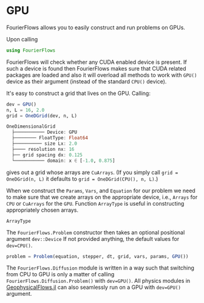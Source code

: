 # GPU

FourierFlows allows you to easily construct and run problems on GPUs.

Upon calling

```julia
using FourierFlows
```

FourierFlows will check whether any CUDA enabled device is present. If such a device is 
found then FourierFlows makes sure that CUDA related packages are loaded and also it will 
overload all methods to work with `GPU()` device as their argument (instead of the standard 
`CPU()` device).

It's easy to construct a grid that lives on the GPU. Calling:

```julia
dev = GPU()
n, L = 16, 2.0
grid = OneDGrid(dev, n, L)

OneDimensionalGrid
  ├─────────── Device: GPU
  ├──────── FloatType: Float64
  ├────────── size Lx: 2.0
  ├──── resolution nx: 16
  ├── grid spacing dx: 0.125
  └─────────── domain: x ∈ [-1.0, 0.875]
```

gives out a grid whose arrays are `CuArrays`. (If you simply call `grid = OneDGrid(n, L)` it
defaults to `grid = OneDGrid(CPU(), n, L)`.)

When we construct the `Params`, `Vars`, and `Equation` for our problem we need to make sure
that we create arrays on the appropriate device, i.e., `Arrays` for `CPU` or `CuArrays` for
the `GPU`. Function `ArrayType` is useful in constructing appropriately chosen arrays.

```@docs
ArrayType
```

The `FourierFlows.Problem` constructor then takes an optional positional argument `dev::Device` If not provided anything, the default values for `dev=CPU()`.

```julia
problem = Problem(equation, stepper, dt, grid, vars, params, GPU())
```

The `FourierFlows.Diffusion` module is written in a way such that switching from CPU to GPU 
is only a matter of calling `FourierFlows.Diffusion.Problem()` with `dev=GPU()`. All physics modules in [GeophysicalFlows.jl](https://github.com/FourierFlows/GeophysicalFlows.jl) can 
also seamlessly run on a GPU with `dev=GPU()` argument.